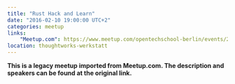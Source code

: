 ```yaml
---
title: "Rust Hack and Learn"
date: "2016-02-10 19:00:00 UTC+2"
categories: meetup 
links:
    "Meetup.com": https://www.meetup.com/opentechschool-berlin/events/227884419/
location: thoughtworks-werkstatt
---
```


<strong>This is a legacy meetup imported from Meetup.com. The description and speakers can be found at the original link.</strong>
